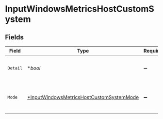 # InputWindowsMetricsHostCustomSystem


## Fields

| Field                                                                                                      | Type                                                                                                       | Required                                                                                                   | Description                                                                                                |
| ---------------------------------------------------------------------------------------------------------- | ---------------------------------------------------------------------------------------------------------- | ---------------------------------------------------------------------------------------------------------- | ---------------------------------------------------------------------------------------------------------- |
| `Detail`                                                                                                   | **bool*                                                                                                    | :heavy_minus_sign:                                                                                         | Generate metrics for all system information                                                                |
| `Mode`                                                                                                     | [*InputWindowsMetricsHostCustomSystemMode](../../models/shared/inputwindowsmetricshostcustomsystemmode.md) | :heavy_minus_sign:                                                                                         | Select the level of details for system metrics                                                             |